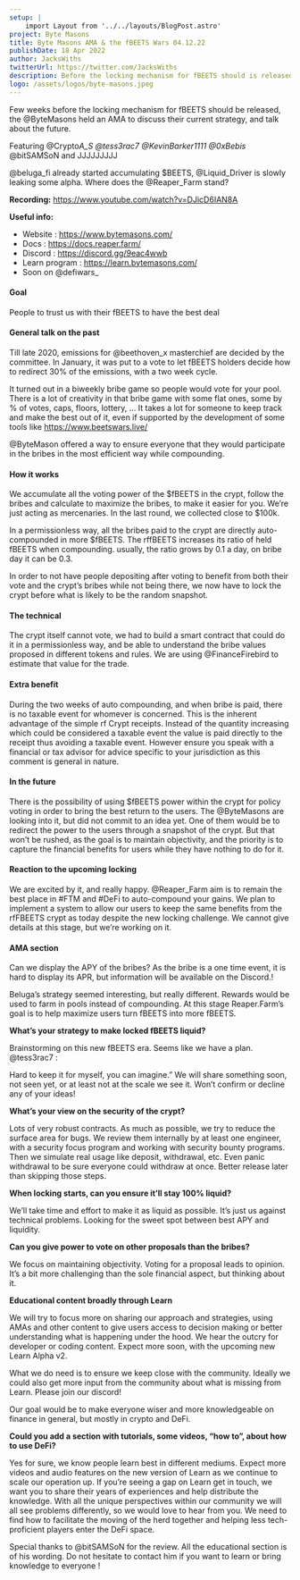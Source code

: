 ```yaml
---
setup: |
    import Layout from '../../layouts/BlogPost.astro'
project: Byte Masons
title: Byte Masons AMA & the fBEETS Wars 04.12.22
publishDate: 18 Apr 2022
author: JacksWiths
twitterUrl: https://twitter.com/JacksWiths
description: Before the locking mechanism for fBEETS should is released, the @ByteMasons held an AMA to discuss their current strategy, and talk about the future. Coverage by JacksWiths.
logo: /assets/logos/byte-masons.jpeg
---
```


Few weeks before the locking mechanism for fBEETS should be released, the @ByteMasons held an AMA to discuss their current strategy, and talk about the future.

Featuring @Crypto*A_S @tess3rac7 @KevinBarker1111 @0xBebis* @bitSAMSoN and JJJJJJJJJ

@beluga_fi already started accumulating $BEETS, @Liquid_Driver is slowly leaking some alpha. Where does the @Reaper_Farm stand?

**Recording:** https://www.youtube.com/watch?v=DJicD6IAN8A

**Useful info:**

-   Website : https://www.bytemasons.com/
-   Docs : https://docs.reaper.farm/
-   Discord : https://discord.gg/9eac4wwb
-   Learn program : https://learn.bytemasons.com/
-   Soon on @defiwars\_

#### Goal

People to trust us with their fBEETS to have the best deal

#### General talk on the past

Till late 2020, emissions for @beethoven_x masterchief are decided by the committee.
In January, it was put to a vote to let fBEETS holders decide how to redirect 30% of the emissions, with a two week cycle.

It turned out in a biweekly bribe game so people would vote for your pool. There is a lot of creativity in that bribe game with some flat ones, some by % of votes, caps, floors, lottery, … It takes a lot for someone to keep track and make the best out of it, even if supported by the development of some tools like https://www.beetswars.live/

@ByteMason offered a way to ensure everyone that they would participate in the bribes in the most efficient way while compounding.

#### How it works

We accumulate all the voting power of the $fBEETS in the crypt, follow the bribes and calculate to maximize the bribes, to make it easier for you. We’re just acting as mercenaries. In the last round, we collected close to $100k.

In a permissionless way, all the bribes paid to the crypt are directly auto-compounded in more $fBEETS. The rffBEETS increases its ratio of held fBEETS when compounding. usually, the ratio grows by 0.1 a day, on bribe day it can be 0.3.

In order to not have people depositing after voting to benefit from both their vote and the crypt’s bribes while not being there, we now have to lock the crypt before what is likely to be the random snapshot.

#### The technical

The crypt itself cannot vote, we had to build a smart contract that could do it in a permissionless way, and be able to understand the bribe values proposed in different tokens and rules. We are using @FinanceFirebird to estimate that value for the trade.

#### Extra benefit

During the two weeks of auto compounding, and when bribe is paid, there is no taxable event for whomever is concerned. This is the inherent advantage of the simple rf Crypt receipts. Instead of the quantity increasing which could be considered a taxable event the value is paid directly to the receipt thus avoiding a taxable event. However ensure you speak with a financial or tax advisor for advice specific to your jurisdiction as this comment is general in nature.

#### In the future

There is the possibility of using $fBEETS power within the crypt for policy voting in order to bring the best return to the users. The @ByteMasons are looking into it, but did not commit to an idea yet. One of them would be to redirect the power to the users through a snapshot of the crypt.
But that won’t be rushed, as the goal is to maintain objectivity, and the priority is to capture the financial benefits for users while they have nothing to do for it.

#### Reaction to the upcoming locking

We are excited by it, and really happy.
@Reaper_Farm aim is to remain the best place in #FTM and #DeFi to auto-compound your gains. We plan to implement a system to allow our users to keep the same benefits from the rfFBEETS crypt as today despite the new locking challenge.
We cannot give details at this stage, but we’re working on it.

#### AMA section

Can we display the APY of the bribes? As the bribe is a one time event, it is hard to display its APR, but information will be available on the Discord.!

Beluga’s strategy seemed interesting, but really different. Rewards would be used to farm in pools instead of compounding. At this stage Reaper.Farm’s goal is to help maximize users turn fBEETS into more fBEETS.

**What’s your strategy to make locked fBEETS liquid?**

Brainstorming on this new fBEETS era. Seems like we have a plan. @tess3rac7 :

Hard to keep it for myself, you can imagine.” We will share something soon, not seen yet, or at least not at the scale we see it. Won’t confirm or decline any of your ideas!

**What’s your view on the security of the crypt?**

Lots of very robust contracts. As much as possible, we try to reduce the surface area for bugs. We review them internally by at least one engineer, with a security focus program and working with security bounty programs. Then we simulate real usage like deposit, withdrawal, etc. Even panic withdrawal to be sure everyone could withdraw at once. Better release later than skipping those steps.

**When locking starts, can you ensure it’ll stay 100% liquid?**

We’ll take time and effort to make it as liquid as possible. It’s just us against technical problems. Looking for the sweet spot between best APY and liquidity.

**Can you give power to vote on other proposals than the bribes?**

We focus on maintaining objectivity. Voting for a proposal leads to opinion. It’s a bit more challenging than the sole financial aspect, but thinking about it.

**Educational content broadly through Learn**

We will try to focus more on sharing our approach and strategies, using AMAs and other content to give users access to decision making or better understanding what is happening under the hood. We hear the outcry for developer or coding content. Expect more soon, with the upcoming new Learn Alpha v2.

What we do need is to ensure we keep close with the community. Ideally we could also get more input from the community about what is missing from Learn. Please join our discord!

Our goal would be to make everyone wiser and more knowledgeable on finance in general, but mostly in crypto and DeFi.

**Could you add a section with tutorials, some videos, “how to”, about how to use DeFi?**

Yes for sure, we know people learn best in different mediums. Expect more videos and audio features on the new version of Learn as we continue to scale our operation up. If you’re seeing a gap on Learn get in touch, we want you to share their years of experiences and help distribute the knowledge. With all the unique perspectives within our community we will all see problems differently, so we would love to hear from you. We need to find how to facilitate the moving of the herd together and helping less tech-proficient players enter the DeFi space.

Special thanks to @bitSAMSoN for the review. All the educational section is of his wording. Do not hesitate to contact him if you want to learn or bring knowledge to everyone !
